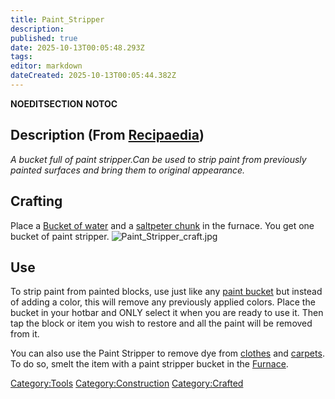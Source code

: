 ```yaml
---
title: Paint_Stripper
description: 
published: true
date: 2025-10-13T00:05:48.293Z
tags: 
editor: markdown
dateCreated: 2025-10-13T00:05:44.382Z
---
```


__NOEDITSECTION__ __NOTOC__

## Description (From [Recipaedia](Recipaedia "wikilink"))

*A bucket full of paint stripper.Can be used to strip paint from
previously painted surfaces and bring them to original appearance.*

## Crafting

Place a [Bucket of water](Water_Bucket "wikilink") and a [saltpeter
chunk](Recipaedia/Minerals/Saltpeter_Chunk.md "wikilink") in the furnace. You get one bucket of
paint stripper. ![Paint_Stripper_craft.jpg](Paint_Stripper_craft.jpg
"Paint_Stripper_craft.jpg")

## Use

To strip paint from painted blocks, use just like any [paint
bucket](Paint_Bucket "wikilink") but instead of adding a color, this
will remove any previously applied colors. Place the bucket in your
hotbar and ONLY select it when you are ready to use it. Then tap the
block or item you wish to restore and all the paint will be removed from
it.

You can also use the Paint Stripper to remove dye from
[clothes](Clothing "wikilink") and [carpets](Carpet "wikilink"). To do
so, smelt the item with a paint stripper bucket in the
[Furnace](Furnace "wikilink").

[Category:Tools](Category:Tools "wikilink")
[Category:Construction](Category:Construction "wikilink")
[Category:Crafted](Category:Crafted "wikilink")